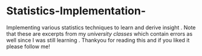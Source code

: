 # Statistics-Implementation-
Implementing various statistics techniques to learn and derive insight .
Note that these are excerpts from my *university classes* which contain errors as well since I was still learning .
Thankyou for reading this and if you liked it please follow me!
